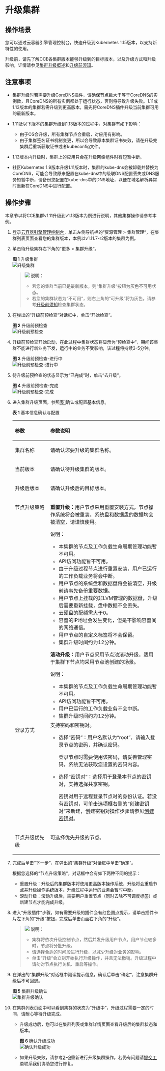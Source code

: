 # 升级集群<a name="cce_01_0120"></a>

## 操作场景<a name="section10924122311617"></a>

您可以通过云容器引擎管理控制台，快速升级到Kubernetes 1.15版本，以支持新特性的使用。

升级前，请先了解CCE各集群版本能够升级到的目标版本，以及升级方式和升级影响，详情请参见[集群升级概述](集群升级概述.md)和[升级前须知](升级前须知.md)。

## 注意事项<a name="section241218201016"></a>

-   集群升级时若需要升级CoreDNS插件，请确保节点数大于等于CoreDNS的实例数，且CoreDNS的所有实例都处于运行状态，否则将导致升级失败。1.11或1.13版本的集群若需升级到更高版本，需先将CoreDNS插件升级当前集群可用的最新版本。
-   1.11及以下版本的集群升级到1.13版本的过程中，对集群有如下影响：
    -   由于OS会升级，所有集群节点会重启，对应用有影响。
    -   由于集群签名证书机制变更，所以会导致原本集群证书失效，请在升级完集群后重新获取证书或者kubeconfig文件。

-   1.13版本内升级时，集群上的应用只会在升级网络组件时有短暂中断。
-   社区Kubernetes 1.9版本升级1.11版本时，集群的kube-dns会被卸载并替换为CoreDNS，可能会导致原来配置在kube-dns中的级联DNS配置丢失或DNS服务短暂中断，请备份您配置在kube-dns中的DNS地址，以便在域名解析异常时重新在CoreDNS中进行配置。

## 操作步骤<a name="section9456205813519"></a>

本章节以将CCE集群v1.11升级到v1.13版本为例进行说明，其他集群操作请参考本例。

1.  登录[云容器引擎管理控制台](https://console.huaweicloud.com/cce2.0/)，单击左侧导航栏的“资源管理 \> 集群管理“，在集群列表页面查看您的集群版本，本例以v1.11.7-r2版本的集群为例。
2.  <a name="li13509123212283"></a>单击待升级集群右下角的“更多 \> 集群升级“。

    **图 1**  升级集群<a name="fig1685315116"></a>  
    ![](figures/升级集群.png "升级集群")

    >![](public_sys-resources/icon-note.gif) **说明：** 
    >-   若您的集群当前已是最新版本，则“集群升级“按钮为灰色不可用状态。
    >-   若您的集群状态为“不可用“，则右上角的“可升级”将为灰色，请参考[升级前须知](升级前须知.md)检查集群状态。

3.  在弹出的“升级前预检查“对话框中，单击“开始检查“。

    **图 2**  升级前预检查<a name="fig74511535153719"></a>  
    ![](figures/升级前预检查.png "升级前预检查")

4.  升级前预检查开始启动，在此过程中集群状态将显示为“预检查中“，期间该集群不能进行新业务下发，运行中的业务不受影响，该过程将持续3-5分钟。

    **图 3**  升级前预检查-进行中<a name="fig14749145115373"></a>  
    ![](figures/升级前预检查-进行中.png "升级前预检查-进行中")

5.  待升级前预检查的状态显示为“已完成“时，单击“去升级“。

    **图 4**  升级前预检查-完成<a name="fig11859512123816"></a>  
    ![](figures/升级前预检查-完成.png "升级前预检查-完成")

6.  进入集群升级页面，参照[表1](#table924319911495)确认或配置基本信息。

    **表 1**  基本信息确认与配置

    <a name="table924319911495"></a>
    <table><thead align="left"><tr id="row42442974913"><th class="cellrowborder" valign="top" width="24%" id="mcps1.2.3.1.1"><p id="p17244793496"><a name="p17244793496"></a><a name="p17244793496"></a>参数</p>
    </th>
    <th class="cellrowborder" valign="top" width="76%" id="mcps1.2.3.1.2"><p id="p42441596495"><a name="p42441596495"></a><a name="p42441596495"></a>参数说明</p>
    </th>
    </tr>
    </thead>
    <tbody><tr id="row1137014404511"><td class="cellrowborder" valign="top" width="24%" headers="mcps1.2.3.1.1 "><p id="p11370134095120"><a name="p11370134095120"></a><a name="p11370134095120"></a>集群名称</p>
    </td>
    <td class="cellrowborder" valign="top" width="76%" headers="mcps1.2.3.1.2 "><p id="p937064085113"><a name="p937064085113"></a><a name="p937064085113"></a>请确认您要升级的集群名称。</p>
    </td>
    </tr>
    <tr id="row83701240105118"><td class="cellrowborder" valign="top" width="24%" headers="mcps1.2.3.1.1 "><p id="p3370040165116"><a name="p3370040165116"></a><a name="p3370040165116"></a>当前版本</p>
    </td>
    <td class="cellrowborder" valign="top" width="76%" headers="mcps1.2.3.1.2 "><p id="p93701640145120"><a name="p93701640145120"></a><a name="p93701640145120"></a>请确认待升级集群的版本。</p>
    </td>
    </tr>
    <tr id="row4370840165119"><td class="cellrowborder" valign="top" width="24%" headers="mcps1.2.3.1.1 "><p id="p937054045117"><a name="p937054045117"></a><a name="p937054045117"></a>升级后版本</p>
    </td>
    <td class="cellrowborder" valign="top" width="76%" headers="mcps1.2.3.1.2 "><p id="p1268812588913"><a name="p1268812588913"></a><a name="p1268812588913"></a>请确认升级后的目标版本。</p>
    </td>
    </tr>
    <tr id="row524420346511"><td class="cellrowborder" valign="top" width="24%" headers="mcps1.2.3.1.1 "><p id="p112449344512"><a name="p112449344512"></a><a name="p112449344512"></a>节点升级策略</p>
    </td>
    <td class="cellrowborder" valign="top" width="76%" headers="mcps1.2.3.1.2 "><p id="p17476164421118"><a name="p17476164421118"></a><a name="p17476164421118"></a><strong id="b1243162591216"><a name="b1243162591216"></a><a name="b1243162591216"></a>重置升级：</strong>用户节点采用重置安装方式，节点操作系统将会被重装，系统盘和数据盘的数据均会被清空，请谨慎使用。</p>
    <div class="note" id="note121926482167"><a name="note121926482167"></a><a name="note121926482167"></a><span class="notetitle"> 说明： </span><div class="notebody"><a name="ul149475619164"></a><a name="ul149475619164"></a><ul id="ul149475619164"><li>本集群的节点及工作负载生命周期管理功能暂不可用。</li><li>API访问功能暂不可用。</li><li>由于升级过程节点进行重置安装，用户已运行的工作负载业务将会中断。</li><li>用户节点的系统盘和数据盘将会被清空，升级前请事先备份重要数据。</li><li>用户节点上挂载的非LVM管理的数据盘，升级后需要重新挂载，盘中数据不会丢失。</li><li>云硬盘的配额需大于0。</li><li>容器的IP地址会发生变化，但是不影响容器间的网络通信。</li><li>用户节点的自定义标签将不会保留。</li><li>集群升级时间约为12分钟。</li></ul>
    </div></div>
    <p id="p238563821112"><a name="p238563821112"></a><a name="p238563821112"></a><strong id="b19987172861214"><a name="b19987172861214"></a><a name="b19987172861214"></a>滚动升级：</strong>用户节点采用节点池滚动升级，适用于集群下节点均采用节点池创建的场景。</p>
    <div class="note" id="note21953471716"><a name="note21953471716"></a><a name="note21953471716"></a><span class="notetitle"> 说明： </span><div class="notebody"><a name="ul1819517471712"></a><a name="ul1819517471712"></a><ul id="ul1819517471712"><li>本集群的节点及工作负载生命周期管理功能暂不可用。</li><li>API访问功能暂不可用。</li><li>用户已运行的工作负载业务不会中断。</li><li>集群升级时间约为12分钟。</li></ul>
    </div></div>
    </td>
    </tr>
    <tr id="row1624493410514"><td class="cellrowborder" valign="top" width="24%" headers="mcps1.2.3.1.1 "><p id="p824503418518"><a name="p824503418518"></a><a name="p824503418518"></a>登录方式</p>
    </td>
    <td class="cellrowborder" valign="top" width="76%" headers="mcps1.2.3.1.2 "><div class="p" id="p10185117111414"><a name="p10185117111414"></a><a name="p10185117111414"></a>支持密码和密钥对。<a name="ul10227542183218"></a><a name="ul10227542183218"></a><ul id="ul10227542183218"><li>选择<span class="uicontrol" id="uicontrol162223420321"><a name="uicontrol162223420321"></a><a name="uicontrol162223420321"></a>“密码”</span>：用户名默认为“root”，请输入登录节点的密码，并确认密码。<p id="p822284263215"><a name="p822284263215"></a><a name="p822284263215"></a>登录节点时需要使用该密码，请妥善管理密码，系统无法获取您设置的密码内容。</p>
    </li><li>选择<span class="uicontrol" id="uicontrol14222154273210"><a name="uicontrol14222154273210"></a><a name="uicontrol14222154273210"></a>“密钥对”</span>：选择用于登录本节点的密钥对，支持选择共享密钥。<p id="p102267427326"><a name="p102267427326"></a><a name="p102267427326"></a>密钥对用于远程登录节点时的身份认证。若没有密钥对，可单击选项框右侧的“创建密钥对”来新建，创建密钥对操作步骤请参见<a href="https://support.huaweicloud.com/usermanual-ecs/zh-cn_topic_0014250631.html" target="_blank" rel="noopener noreferrer">创建密钥对</a>。</p>
    </li></ul>
    </div>
    </td>
    </tr>
    <tr id="row224517348516"><td class="cellrowborder" valign="top" width="24%" headers="mcps1.2.3.1.1 "><p id="p162453345514"><a name="p162453345514"></a><a name="p162453345514"></a>节点升级优先级</p>
    </td>
    <td class="cellrowborder" valign="top" width="76%" headers="mcps1.2.3.1.2 "><p id="p192451534175116"><a name="p192451534175116"></a><a name="p192451534175116"></a>可选择优先升级的节点。</p>
    </td>
    </tr>
    </tbody>
    </table>

7.  完成后单击“下一步“，在弹出的“集群升级“对话框中单击“确定“。

    根据您选择的“节点升级策略“，对话框中会有如下两种不同的提示： 

    -   重置升级：升级后的集群版本将使用更高版本操作系统，升级将会重启节点并升级操作系统版本，升级过程中运行的业务会暂时中断。
    -   滚动升级：滚动升级后，需要用户重置节点（同时去除不可调度标签）或新建节点才能完成升级。

8.  进入“升级插件“步骤，如有需要升级的插件会有红色圆点提示，请单击插件卡片左下角的“升级“按钮，完成后单击页面右下角的“升级“。

    >![](public_sys-resources/icon-note.gif) **说明：** 
    >-   集群将依次升级控制节点，然后并发升级用户节点。用户节点较多时，节点将分批升级。
    >-   请选择合适的时间段进行升级，以减少升级对业务的影响。
    >-   单击“升级“会立刻开始执行升级操作，并且无法撤销。升级过程中请勿对节点执行关机、重启等操作。

9.  <a name="li19688320183320"></a>在弹出的“集群升级“对话框中阅读提示信息，确认后单击“确定“，注意集群升级后不可回退。

    **图 5**  集群升级确认<a name="fig14877829193812"></a>  
    ![](figures/集群升级确认.png "集群升级确认")

10. 在集群列表页面中可以看到集群的状态为“升级中“，升级过程需要一定的时间，请耐心等待升级完成。
    -   升级成功后，您可以在集群列表或集群详情页面查看升级后的集群状态和版本。

        **图 6**  确认升级成功<a name="fig152121651854"></a>  
        ![](figures/确认升级成功.png "确认升级成功")

    -   如果升级失败，请参考[2](#li13509123212283)\~[9](#li19688320183320)重新进行升级集群操作，若仍有问题请[提交工单](https://console.huaweicloud.com/ticket/#/ticketindex/createIndex)联系我们协助您进行修复。



